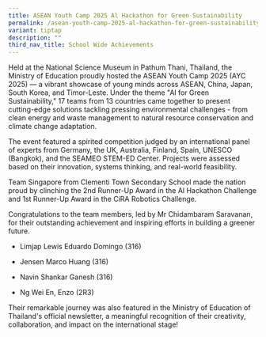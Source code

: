 ```yaml
---
title: ASEAN Youth Camp 2025 Al Hackathon for Green Sustainability
permalink: /asean-youth-camp-2025-al-hackathon-for-green-sustainability/
variant: tiptap
description: ""
third_nav_title: School Wide Achievements
---
```

<p>Held at the National Science Museum in Pathum Thani, Thailand, the Ministry
of Education proudly hosted the ASEAN Youth Camp 2025 (AYC 2025) — a vibrant
showcase of young minds across ASEAN, China, Japan, South Korea, and Timor-Leste.
Under the theme "Al for Green Sustainability," 17 teams from 13 countries
came together to present cutting-edge solutions tackling pressing environmental
challenges - from clean energy and waste management to natural resource
conservation and climate change adaptation.</p>
<p>The event featured a spirited competition judged by an international panel
of experts from Germany, the UK, Australia, Finland, Spain, UNESCO (Bangkok),
and the SEAMEO STEM-ED Center. Projects were assessed based on their innovation,
systems thinking, and real-world feasibility.</p>
<p>Team Singapore from Clementi Town Secondary School made the nation proud
by clinching the 2nd Runner-Up Award in the Al Hackathon Challenge and
1st Runner-Up Award in the CiRA Robotics Challenge.</p>
<p>Congratulations to the team members, led by Mr Chidambaram Saravanan,
for their outstanding achievement and inspiring efforts in building a greener
future.</p>
<ul data-tight="true" class="tight">
<li>
<p>Limjap Lewis Eduardo Domingo (316)</p>
</li>
<li>
<p>Jensen Marco Huang (316)</p>
</li>
<li>
<p>Navin Shankar Ganesh (316)</p>
</li>
<li>
<p>Ng Wei En, Enzo (2R3)</p>
</li>
</ul>
<p>Their remarkable journey was also featured in the Ministry of Education
of Thailand's official newsletter, a meaningful recognition of their creativity,
collaboration, and impact on the international stage!</p>
<p></p>
<p></p>
<p></p>
<p></p>
<p></p>
<p></p>
<p></p>
<p></p>
<p></p>
<p></p>